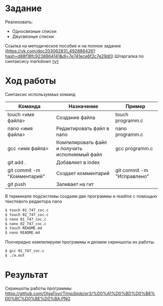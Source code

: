 # Задание

Реализовать:
- Односвязные списки
- Двусвязные списки

Ссылка на методическое пособие и на полное задание (https://vk.com/doc203062831_492886426?hash=d88f18fc9238864141&dl=7e741ece6f2c7e29d0)
Шпаргалка по синтаксису markdown [ тут](http://ilfire.ru/kompyutery/shpargalka-po-sintaksisu-markdown-markdaun-so-vsemi-samymi-populyarnymi-tegami/)

# Ход работы

Синтаксис используемых команд

|Команда| Назначение |Пример |
|-----|-----| ----- |
|touch <имя файла> | Создание файла | touch programm.c|
| nano <имя файла> | Редактировать файл в nano | nano programm.c |
| gcc <имя файла> | Компилировать файл и получить исполняемый файл | gcc programm.c |
| git add . | Добавляет в index |  |
| git commit -m "Комментарий" |Создает комментарий | git commit -m "Исправлено" |
| git push | Заливает на гит | |

В терминале подсистемы создаем две программы и readme с помощью текстового редактора nano
```sh
$ touch 01_747_coc.c
$ touch 02_747_coc.c
$ nano 01_747_coc.c
$ nano 02_747_coc.c
$ touch README.md
$ nano README.md
```
Поочередно компилируем программы и делаем скриншоты их работы.
```sh
$ gcc 01_747_coc.c
$ ./a.out
```

# Результат

Скриншоты работы программы: 
https://github.com/OlgaTsyr/Timp/blob/pr3/%D0%A1%D0%BD%D0%B8%D0%BC%D0%BE%D0%BA.PNG

